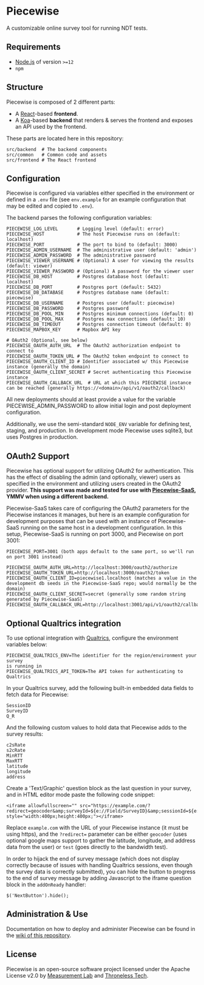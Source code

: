 # Piecewise

A customizable online survey tool for running NDT tests.

## Requirements

- [Node.js](https://nodejs.org) of version `>=12`
- `npm`

## Structure

Piecewise is composed of 2 different parts:

- A [React](https://reactjs.org/)-based **frontend**.
- A [Koa](https://koajs.com)-based **backend** that renders & serves the
  frontend and exposes an API used by the frontend.

These parts are located here in this repository:

```
src/backend  # The backend components
src/common   # Common code and assets
src/frontend # The React frontend
```

## Configuration

Piecewise is configured via variables either specified in the environment or
defined in a `.env` file (see `env.example` for an example configuration that
may be edited and copied to `.env`).

The backend parses the following configuration variables:

```
PIECEWISE_LOG_LEVEL       # Logging level (default: error)
PIECEWISE_HOST            # The host Piecewise runs on (default: localhost)
PIECEWISE_PORT            # The port to bind to (default: 3000)
PIECEWISE_ADMIN_USERNAME  # The administrative user (default: 'admin')
PIECEWISE_ADMIN_PASSWORD  # The administrative password
PIECEWISE_VIEWER_USERNAME # (Optional) A user for viewing the results (default: viewer)
PIECEWISE_VIEWER_PASSWORD # (Optional) A password for the viewer user
PIECEWISE_DB_HOST         # Postgres database host (default: localhost)
PIECEWISE_DB_PORT         # Postgres port (default: 5432)
PIECEWISE_DB_DATABASE     # Postgres database name (default: piecewise)
PIECEWISE_DB_USERNAME     # Postgres user (default: piecewise)
PIECEWISE_DB_PASSWORD     # Postgres password
PIECEWISE_DB_POOL_MIN     # Postgres minimum connections (default: 0)
PIECEWISE_DB_POOL_MAX     # Postgres max connections (default: 10)
PIECEWISE_DB_TIMEOUT      # Postgres connection timeout (default: 0)
PIECEWISE_MAPBOX_KEY      # Mapbox API key

# OAuth2 (Optional, see below)
PIECEWISE_OAUTH_AUTH_URL  # The OAuth2 authorization endpoint to connect to
PIECEWISE_OAUTH_TOKEN_URL # The OAuth2 token endpoint to connect to
PIECEWISE_OAUTH_CLIENT_ID # Identifier associated w/ this Piecewise instance (generally the domain)
PIECEWISE_OAUTH_CLIENT_SECRET # Secret authenticating this Piecewise instance
PIECEWISE_OAUTH_CALLBACK_URL  # URL at which this PIECEWISE instance can be reached (generally https://<domain>/api/v1/oauth2/callback)
```

All new deployments should at least provide a value for the variable
PIECEWISE_ADMIN_PASSWORD to allow initial login and post deployment
configuration.

Additionally, we use the semi-standard `NODE_ENV` variable for defining test,
staging, and production. In development mode Piecewise uses sqlite3, but uses
Postgres in production.

## OAuth2 Support

Piecewise has optional support for utilizing OAuth2 for authentication. This has
the effect of disabling the admin (and optionally, viewer) users as specified in
the environment and utilizing users created in the OAuth2 provider. **This
support was made and tested for use with
[Piecewise-SaaS](https://github.com/m-lab/piecewise-saas), YMMV when using a
different backend.**

Piecewise-SaaS takes care of configuring the OAuth2 parameters for the Piecewise
instances it manages, but here is an example configuration for development
purposes that can be used with an instance of Piecewise-SaaS running on the same
host in a development configuration. In this setup, Piecewise-SaaS is running on
port 3000, and Piecewise on port 3001:

```
PIECEWISE_PORT=3001 (both apps default to the same port, so we'll run on port 3001 instead)

PIECEWISE_OAUTH_AUTH_URL=http://localhost:3000/oauth2/authorize
PIECEWISE_OAUTH_TOKEN_URL=http://localhost:3000/oauth2/token
PIECEWISE_OAUTH_CLIENT_ID=piecewise1.localhost (matches a value in the development db seeds in the Piecewise-SaaS repo; would normally be the domain)
PIECEWISE_OAUTH_CLIENT_SECRET=secret (generally some random string generated by Piecewise-SaaS)
PIECEWISE_OAUTH_CALLBACK_URL=http://localhost:3001/api/v1/oauth2/callback
```

## Optional Qualtrics integration

To use optional integration with [Qualtrics](https://qualtrics.com), configure
the environment variables below:

```
PIECEWISE_QUALTRICS_ENV=The identifier for the region/environment your survey
is running in
PIECEWISE_QUALTRICS_API_TOKEN=The API token for authenticating to Qualtrics
```

In your Qualtrics survey, add the following built-in embedded data fields to
fetch data for Piecewise:

```
SessionID
SurveyID
Q_R
```

And the following custom values to hold data that Piecewise adds to the survey
results:

```
c2sRate
s2cRate
MinRTT
MaxRTT
latitude
longitude
address
```

Create a 'Text/Graphic' question block as the last question in your survey, and
in HTML editor mode paste the following code snippet:

```
<iframe allowfullscreen="" src="https://example.com/?redirect=geocoder&amp;surveyId=${e://Field/SurveyID}&amp;sessionId=${e://Field/SessionID}&amp;responseId=${e://Field/Q_R}" style="width:400px;height:400px;"></iframe>
```

Replace `example.com` with the URL of your Piecewise instance (it must be using
https), and the `?redirect=` parameter can be either `geocoder` (uses optional
google maps support to gather the latitude, longitude, and address data from the
user) or `test` (goes directly to the bandwidth test).

In order to hijack the end of survey message (which does not display correctly
because of issues with handling Qualtrics sessions, even though the survey data
is correctly submitted), you can hide the button to progress to the end of
survey message by adding Javascript to the iframe question block in the
`addOnReady` handler:

```
$('NextButton').hide();
```

## Administration & Use

Documentation on how to deploy and administer Piecewise can be found in the
[wiki of this repository](https://github.com/m-lab/piecewise/wiki/).

## License

Piecewise is an open-source software project licensed under the Apache License
v2.0 by [Measurement Lab](https://measurementlab.net) and
[Throneless Tech](https://throneless.tech).
